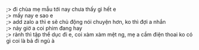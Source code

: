 ;> đi chùa mẹ mẫu tới nay chưa thấy gì hết e<br>
;> mấy nay e sao e<br>
;> add zalo a thì e sẽ chủ động nói chuyện hơn, ko thì đợi a nhắn<br>
;> nảy giờ a coi phim đang hay<br>
;> rảnh thì tập thể dục đi e, coi xàm xàm mệt ng, mẹ a cầm điện thoai ko có gì coi là bả đi ngủ à
